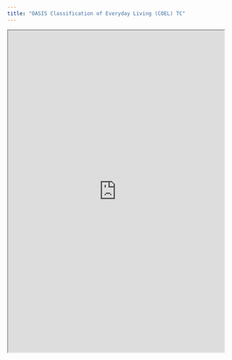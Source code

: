 ```yaml
---
title: "OASIS Classification of Everyday Living (COEL) TC"
---
```



<iframe height="750" width="100%" src="https://ewelton.github.io/ktest/wiki.html#OASIS%20Classification%20of%20Everyday%20Living%20(COEL)%20TC"></iframe>
